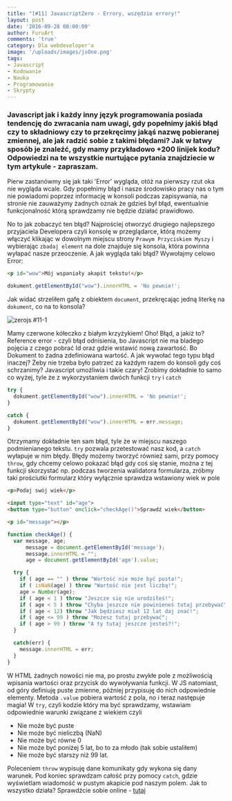 ```yaml
---
title: "[#11] JavascriptZero - Errory, wszędzie errory!"
layout: post
date: '2016-09-28 08:00:00'
author: FuruArt
comments: 'true'
category: Dla webdeveloper'a
image: '/uploads/images/jsOne.png'
tags:
- Javascript
- Kodowanie
- Nauka
- Programowanie
- Skrypty
---
```

### Javascript jak i każdy inny język programowania posiada tendencję do zwracania nam uwagi, gdy popełnimy jakiś błąd czy to składniowy czy to przekręcimy jakąś nazwę pobieranej zmiennej, ale jak radzić sobie z takimi błędami? Jak w łatwy sposób je znaleźć, gdy mamy przykładowo +200 linijek kodu? Odpowiedzi na te wszystkie nurtujące pytania znajdziecie w tym artykule - zapraszam.

Pierw zastanówmy się jak taki 'Error' wygląda, otóż na pierwszy rzut oka nie wygląda wcale. Gdy popełnimy błąd i nasze środowisko pracy nas o tym nie powiadomi poprzez informację w konsoli podczas zapisywania, na stronie nie zauważymy żadnych oznak że gdzieś był błąd, ewentualnie funkcjonalność którą sprawdzamy nie będzie działać prawidłowo.

<!--more-->

No to jak zobaczyć ten błąd? Najprościej otworzyć drugiego najlepszego przyjaciela Developera czyli konsolę w przeglądarce, którą możemy włączyć klikając w dowolnym miejscu strony `Prawym Przyciskiem Myszy` i wybierając `zbadaj element` na dole znajduje się konsola, która powinna wyłapać nasze przeoczenie. A jak wygląda taki błąd? Wywołajmy celowo Error:

```html
<p id="wow">Mój wspaniały akapit tekstu!</p>
```

```javascript
dokument.getElementById("wow").innerHTML = 'No pewnie!';
```

Jak widać strzeliłem gafę z obiektem `document`, przekręcając jedną literkę na `dokument`, co na to konsola?

![zerojs #11-1](http://image.prntscr.com/image/eec3b21c4be74cf7a72ea3ef1c392213.png)

Mamy czerwone kółeczko z białym krzyżykiem! Oho! Błąd, a jakiż to? Reference error - czyli błąd odnisienia, bo Javascript nie ma bladego pojęcia z czego pobrać Id oraz gdzie wstawić nową zawartość. Bo Dokument to żadna zdefiniowana wartość. A jak wywołać tego typu błąd inaczej? Żeby nie trzeba było patrzeć za każdym razem do konsoli gdy coś schrzanimy? Javascript umożliwia i takie czary! Zrobimy dokładnie to samo co wyżej, tyle że z wykorzystaniem dwóch funkcji `try` i `catch`

```javascript
try {
  dokument.getElementById("wow").innerHTML = 'No pewnie!';
}

catch {
  dokument.getElementById("wow").innerHTML = err.message;
}
```

Otrzymamy dokładnie ten sam błąd, tyle że w miejscu naszego podmienianego tekstu. `try` pozwala przetestować nasz kod, a `catch` wyłapuje w nim błędy. Błędy możemy tworzyć również sami, przy pomocy `throw`, gdy chcemy celowo pokazać błąd gdy coś się stanie, można z tej funkcji skorzystać np. podczas tworzenia walidatora formularza, zróbmy taki prościutki formularz który wyłącznie sprawdza wstawiony wiek w pole

```html
<p>Podaj swój wiek</p>

<input type="text" id="age">
<button type="button" onclick="checkAge()">Sprawdź wiek</button>

<p id="message"></p>
```

```javascript
function checkAge() {
  var message, age;
      message = document.getElementById('message');
      message.innerHTML = "";
      age = document.getElementById('age').value;

  try {
    if ( age == "" ) throw "Wartość nie może być pusta!";
    if ( isNaN(age) ) throw "Wartość nie jest liczbą!";
    age = Number(age);
    if ( age < 1 ) throw "Jeszcze się nie urodziłeś!";
    if ( age < 5 ) throw "Chyba jeszcze nie powinieneś tutaj przebywać";
    if ( age < 12) throw "Jak będziesz miał 12 lat daj znać!";
    if ( age <= 99 ) throw "Możesz tutaj przebywać";
    if ( age > 99 ) throw "A ty tutaj jeszcze jesteś?!";
  }

  catch(err) {
    message.innerHTML = err;
  }
}
```

W HTML żadnych nowości nie ma, po prostu zwykłe pole z możliwością wpisania wartości oraz przycisk do wywoływania funkcji. W JS natomiast, od góry definiuję puste zmienne, później przypisuję do nich odpowiednie elementy. Metoda `.value` pobiera wartość z pola, no i teraz następuje magia! W `try`, czyli kodzie który ma być sprawdzamy, wstawiam odpowiednie warunki związane z wiekiem czyli

* Nie może być puste
* Nie może być nieliczbą (NaN)
* Nie może być równe 0
* Nie może być poniżej 5 lat, bo to za młodo (tak sobie ustaliłem)
* Nie może być starszy niż 99 lat.

Poleceniem `throw` wypisuję dane komunikaty gdy wykona się dany warunek. Pod koniec sprawdzam całość przy pomocy `catch`, gdzie wyświetlam wiadomość w pustym akapicie pod naszym polem. Jak to wszystko działa? Sprawdźcie sobie online - [tutaj](http://furuart.pl/ageVerify.html)


